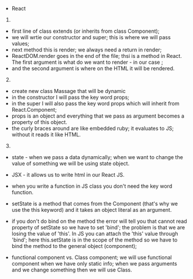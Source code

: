 - React
1.
- first line of class extends (or inherits from class Component);
- we will wrtie our constructor and super; this is where we will pass values;
- next method this is render; we always need a return in render;
- ReactDOM.render goes in the end of the file; thsi is a method in React. The first argument is what do we want to render - in our case <Hello />;
- and the second argument is where on the HTML it will be rendered.
2.
- create new class Massage that will be dynamic
- in the constructor I will pass the key word props;
- in the super I will also pass the key word props which will inherit from React.Component; 
- props is an object and everything that we pass as argument becomes a property of this object.
- the curly braces around are like embedded ruby; it evaluates to JS; without it reads it like HTML.
3.
- state - when we pass a data dynamically; when we want to change the value of something we will be using state object.
- JSX - it allows us to write html in our React JS.
- when you write a function in JS class you don't need the key word function.
- setState is a method that comes from the Component (that's why we use the this keyword) and it takes an object literal as an argument.
- if you don't do bind on the method the error will tell you that cannot read property of setState so we have to set 'bind'; the problem is that we are losing the value of 'this'. In JS you can attach the 'this' value through 'bind'; here this.setState is in the scope of the method so we have to bind the method to the general object (component);

- functional component vs. Class component; we will use functional component when we have only static info; when we pass arguments and we change something then we will use Class.
